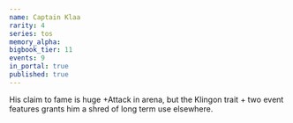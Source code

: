 ```yaml
---
name: Captain Klaa
rarity: 4
series: tos
memory_alpha:
bigbook_tier: 11
events: 9
in_portal: true
published: true
---
```


His claim to fame is huge +Attack in arena, but the Klingon trait + two event features grants him a shred of long term use elsewhere.

